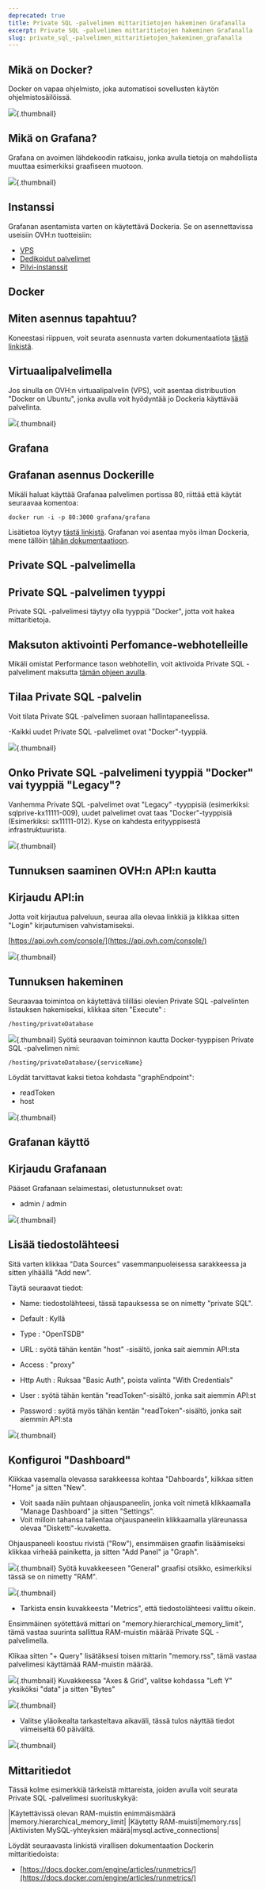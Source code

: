 ```yaml
---
deprecated: true
title: Private SQL -palvelimen mittaritietojen hakeminen Grafanalla
excerpt: Private SQL -palvelimen mittaritietojen hakeminen Grafanalla
slug: private_sql_-palvelimen_mittaritietojen_hakeminen_grafanalla
---
```



## 

## Mikä on Docker?
Docker on vapaa ohjelmisto, joka automatisoi sovellusten käytön ohjelmistosäilöissä.

![](images/img_3657.jpg){.thumbnail}

## Mikä on Grafana?
Grafana on avoimen lähdekoodin ratkaisu, jonka avulla tietoja on mahdollista muuttaa esimerkiksi graafiseen muotoon.

![](images/img_3658.jpg){.thumbnail}


## Instanssi
Grafanan asentamista varten on käytettävä Dockeria. Se on asennettavissa useisiin OVH:n tuotteisiin:


- [VPS](https://www.ovh-hosting.fi/vps/)
- [Dedikoidut palvelimet](https://www.ovh-hosting.fi/dedikoidut_palvelimet/)
- [Pilvi-instanssit](https://www.ovh-hosting.fi/cloud/instances/)




## Docker

## Miten asennus tapahtuu?
Koneestasi riippuen, voit seurata asennusta varten dokumentaatiota
[tästä linkistä](https://docs.docker.com/engine/installation/).

## Virtuaalipalvelimella
Jos sinulla on OVH:n virtuaalipalvelin (VPS), voit asentaa distribuution "Docker on Ubuntu", jonka avulla voit hyödyntää jo Dockeria käyttävää palvelinta.

![](images/img_3659.jpg){.thumbnail}


## Grafana

## Grafanan asennus Dockerille
Mikäli haluat käyttää Grafanaa palvelimen portissa 80, riittää että käytät seuraavaa komentoa:


```
docker run -i -p 80:3000 grafana/grafana
```


Lisätietoa löytyy [tästä linkistä](http://docs.grafana.org/installation/docker/).
Grafanan voi asentaa myös ilman Dockeria, mene tällöin [tähän dokumentaatioon](http://docs.grafana.org/installation/).


## Private SQL -palvelimella

## Private SQL -palvelimen tyyppi
Private SQL -palvelimesi täytyy olla tyyppiä 
"Docker", jotta voit hakea mittaritietoja.

## Maksuton aktivointi Perfomance-webhotelleille
Mikäli omistat Performance tason webhotellin, voit aktivoida Private SQL -palveliment maksutta [tämän ohjeen avulla](https://docs.ovh.com/fi/hosting/webhotellit_ohje_mysql-tietokannan_tuonnista/).

## Tilaa Private SQL -palvelin
Voit tilata Private SQL -palvelimen suoraan hallintapaneelissa.

-Kaikki uudet Private SQL -palvelimet ovat "Docker"-tyyppiä.

![](images/img_3660.jpg){.thumbnail}

## Onko Private SQL -palvelimeni tyyppiä "Docker" vai tyyppiä "Legacy"?
Vanhemma Private SQL -palvelimet ovat "Legacy" -tyyppisiä (esimerkiksi: sqlprive-kx11111-009), uudet palvelimet ovat taas "Docker"-tyyppisiä (Esimerkiksi: sx11111-012).
Kyse on kahdesta erityyppisestä infrastruktuurista.

![](images/img_3661.jpg){.thumbnail}


## Tunnuksen saaminen OVH:n API:n kautta

## Kirjaudu API:in
Jotta voit kirjautua palveluun, seuraa alla olevaa linkkiä ja klikkaa sitten "Login" kirjautumisen vahvistamiseksi.

[https://api.ovh.com/console/](https://api.ovh.com/console/)

![](images/img_3662.jpg){.thumbnail}

## Tunnuksen hakeminen
Seuraavaa toimintoa on käytettävä tililläsi olevien Private SQL -palvelinten listauksen hakemiseksi, klikkaa siten "Execute" :


```
/hosting/privateDatabase
```



![](images/img_3663.jpg){.thumbnail}
Syötä seuraavan toiminnon kautta Docker-tyyppisen Private SQL -palvelimen nimi:


```
/hosting/privateDatabase/{serviceName}
```


Löydät tarvittavat kaksi tietoa kohdasta "graphEndpoint":


- readToken
- host



![](images/img_3664.jpg){.thumbnail}


## Grafanan käyttö

## Kirjaudu Grafanaan
Pääset Grafanaan selaimestasi, oletustunnukset ovat:


- admin / admin



![](images/img_3665.jpg){.thumbnail}

## Lisää tiedostolähteesi
Sitä varten klikkaa "Data Sources" vasemmanpuoleisessa sarakkeessa ja sitten ylhäällä 
"Add new".

Täytä seuraavat tiedot:


- Name: tiedostolähteesi, tässä tapauksessa se on nimetty "private SQL".

- Default : Kyllä
- Type : "OpenTSDB"
- URL : syötä tähän kentän "host" -sisältö, jonka sait aiemmin API:sta
- Access : "proxy"
- Http Auth : Ruksaa "Basic Auth", poista valinta "With Credentials"
- User : syötä tähän kentän "readToken"-sisältö, jonka sait aiemmin API:st
- Password : syötä myös tähän kentän "readToken"-sisältö, jonka sait aiemmin API:sta



![](images/img_3666.jpg){.thumbnail}

## Konfiguroi "Dashboard"
Klikkaa vasemalla olevassa sarakkeessa kohtaa "Dahboards", kilkkaa sitten "Home" ja sitten "New".


- Voit saada näin puhtaan ohjauspaneelin, jonka voit nimetä klikkaamalla "Manage Dashboard" ja sitten "Settings".
- Voit milloin tahansa tallentaa ohjauspaneelin klikkaamalla yläreunassa olevaa "Disketti"-kuvaketta.



Ohjauspaneeli koostuu rivistä ("Row"), ensimmäisen graafin lisäämiseksi klikkaa virheää painiketta, ja sitten "Add Panel" ja "Graph".

![](images/img_3667.jpg){.thumbnail}
Syötä kuvakkeeseen "General" graafisi otsikko, esimerkiksi tässä se on nimetty "RAM".

![](images/img_3668.jpg){.thumbnail}

- Tarkista ensin kuvakkeesta "Metrics", että tiedostolähteesi valittu oikein.


Ensimmäinen syötettävä mittari on "memory.hierarchical_memory_limit", tämä vastaa suurinta sallittua RAM-muistin määrää Private SQL -palvelimella.

Klikaa sitten "+ Query" lisätäksesi toisen mittarin "memory.rss", tämä vastaa palvelimesi käyttämää RAM-muistin määrää.

![](images/img_3669.jpg){.thumbnail}
Kuvakkeessa "Axes & Grid", valitse kohdassa "Left Y" yksiköksi "data" ja sitten "Bytes"

![](images/img_3670.jpg){.thumbnail}

- Valitse yläoikealta tarkasteltava aikaväli, tässä tulos näyttää tiedot viimeiseltä 60 päivältä.



![](images/img_3671.jpg){.thumbnail}


## Mittaritiedot
Tässä kolme esimerkkiä tärkeistä mittareista, joiden avulla voit seurata Private SQL -palvelimesi suorituskykyä:

|Käytettävissä olevan RAM-muistin enimmäismäärä |memory.hierarchical_memory_limit|
|Käytetty RAM-muisti|memory.rss|
|Aktiivisten MySQL-yhteyksien määrä|mysql.active_connections|


Löydät seuraavasta linkistä virallisen dokumentaation Dockerin mittaritiedoista:


- [https://docs.docker.com/engine/articles/runmetrics/](https://docs.docker.com/engine/articles/runmetrics/)



